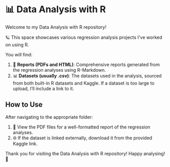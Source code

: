 # 📊 Data Analysis with R

Welcome to my Data Analysis with R repository! 

🪐 This space showcases various regression analysis projects I've worked on using R. 

You will find:

1.  📑 **Reports (PDFs and HTML)**: Comprehensive reports generated from the regression analyses using R-Markdown.
2.  📊 **Datasets (usually .csv)**: The datasets used in the analysis, sourced from both built-in R datasets and Kaggle. If a dataset is too large to upload, I’ll include a link to it.

## How to Use

After navigating to the appropriate folder:

1. 📖 View the PDF files for a well-formatted report of the regression analyses.
2. 🌐 If the dataset is linked externally, download it from the provided Kaggle link.



Thank you for visiting the Data Analysis with R repository! Happy analysing! 🎉
